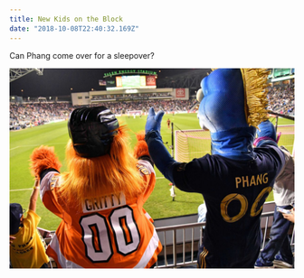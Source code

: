 ```yaml
---
title: New Kids on the Block
date: "2018-10-08T22:40:32.169Z"
---
```


Can Phang come over for a sleepover?

![Me and Phang](./me-and-phang.jpg)
